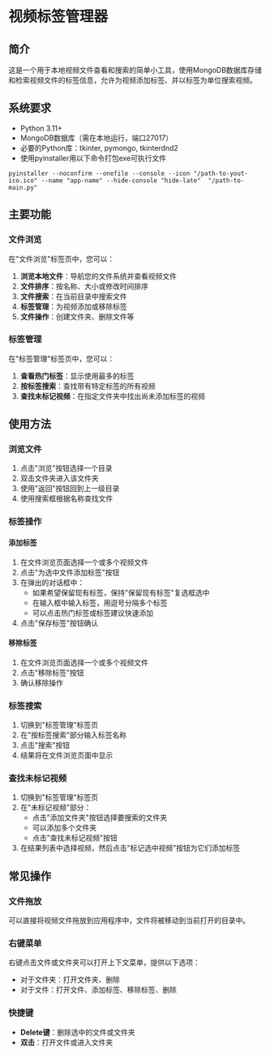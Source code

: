 # 视频标签管理器

## 简介

这是一个用于本地视频文件查看和搜索的简单小工具，使用MongoDB数据库存储和检索视频文件的标签信息，允许为视频添加标签、并以标签为单位搜索视频。

## 系统要求

- Python 3.11+
- MongoDB数据库（需在本地运行，端口27017）
- 必要的Python库：tkinter, pymongo, tkinterdnd2
- 使用pyinstaller用以下命令打包exe可执行文件
```
pyinstaller --noconfirm --onefile --console --icon "/path-to-yout-ico.ico" --name "app-name" --hide-console "hide-late"  "/path-to-main.py"
```

## 主要功能

### 文件浏览

在"文件浏览"标签页中，您可以：

1. **浏览本地文件**：导航您的文件系统并查看视频文件
2. **文件排序**：按名称、大小或修改时间排序
3. **文件搜索**：在当前目录中搜索文件
4. **标签管理**：为视频添加或移除标签
5. **文件操作**：创建文件夹、删除文件等

### 标签管理

在"标签管理"标签页中，您可以：

1. **查看热门标签**：显示使用最多的标签
2. **按标签搜索**：查找带有特定标签的所有视频
3. **查找未标记视频**：在指定文件夹中找出尚未添加标签的视频

## 使用方法

### 浏览文件

1. 点击"浏览"按钮选择一个目录
2. 双击文件夹进入该文件夹
3. 使用"返回"按钮回到上一级目录
4. 使用搜索框根据名称查找文件

### 标签操作

#### 添加标签

1. 在文件浏览页面选择一个或多个视频文件
2. 点击"为选中文件添加标签"按钮
3. 在弹出的对话框中：
   - 如果希望保留现有标签，保持"保留现有标签"复选框选中
   - 在输入框中输入标签，用逗号分隔多个标签
   - 可以点击热门标签或标签建议快速添加
4. 点击"保存标签"按钮确认

#### 移除标签

1. 在文件浏览页面选择一个或多个视频文件
2. 点击"移除标签"按钮
3. 确认移除操作

### 标签搜索

1. 切换到"标签管理"标签页
2. 在"按标签搜索"部分输入标签名称
3. 点击"搜索"按钮
4. 结果将在文件浏览页面中显示

### 查找未标记视频

1. 切换到"标签管理"标签页
2. 在"未标记视频"部分：
   - 点击"添加文件夹"按钮选择要搜索的文件夹
   - 可以添加多个文件夹
   - 点击"查找未标记视频"按钮
3. 在结果列表中选择视频，然后点击"标记选中视频"按钮为它们添加标签

## 常见操作

### 文件拖放

可以直接将视频文件拖放到应用程序中，文件将被移动到当前打开的目录中。

### 右键菜单

右键点击文件或文件夹可以打开上下文菜单，提供以下选项：
- 对于文件夹：打开文件夹、删除
- 对于文件：打开文件、添加标签、移除标签、删除

### 快捷键

- **Delete键**：删除选中的文件或文件夹
- **双击**：打开文件或进入文件夹





